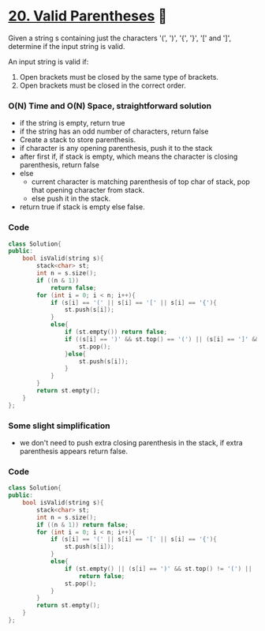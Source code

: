 # [20. Valid Parentheses](https://leetcode.com/problems/valid-parentheses/) 🌟

Given a string s containing just the characters '(', ')', '{', '}', '[' and ']', determine if the input string is valid.

An input string is valid if:

1. Open brackets must be closed by the same type of brackets.
2. Open brackets must be closed in the correct order.

### O(N) Time and O(N) Space, straightforward solution

- if the string is empty, return true
- if the string has an odd number of characters, return false
- Create a stack to store parenthesis.
- if character is any opening parenthesis, push it to the stack
- after first if, if stack is empty, which means the character is closing parenthesis, return false
- else
  - current character is matching parenthesis of top char of stack, pop that opening character from stack.
  - else push it in the stack.
- return true if stack is empty else false.

### Code

```cpp
class Solution{
public:
    bool isValid(string s){
        stack<char> st;
        int n = s.size();
        if ((n & 1))
            return false;
        for (int i = 0; i < n; i++){
            if (s[i] == '(' || s[i] == '[' || s[i] == '{'){
                st.push(s[i]);
            }
            else{
                if (st.empty()) return false;
                if ((s[i] == ')' && st.top() == '(') || (s[i] == ']' && st.top() == '[') || (s[i] == '}' && st.top() == '{')){
                    st.pop();
                }else{
                    st.push(s[i]);
                }
            }
        }
        return st.empty();
    }
};
```

### Some slight simplification

- we don't need to push extra closing parenthesis in the stack, if extra parenthesis appears return false.

### Code

```cpp
class Solution{
public:
    bool isValid(string s){
        stack<char> st;
        int n = s.size();
        if ((n & 1)) return false;
        for (int i = 0; i < n; i++){
            if (s[i] == '(' || s[i] == '[' || s[i] == '{'){
                st.push(s[i]);
            }
            else{
                if (st.empty() || (s[i] == ')' && st.top() != '(') || (s[i] == ']' && st.top() != '[') || (s[i] == '}' && st.top() != '{'))
                    return false;
                st.pop();
            }
        }
        return st.empty();
    }
};
```
